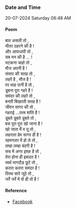 ### Date and Time

20-07-2024 Saturday 08:48 AM

#### Poem

बात असली तो , <br />
भीतर ठहरने की है ! <br />
और आपाधापी तो , <br />
सब मन की है … ! <br />
भटकना चाहो तो , <br />
मौज अपनी है ! <br />
संसार की सतह तो , <br />
लहरें है , मौज है ! <br />
पर थाह पानी है तो , <br />
डूबना पूरा गहरे है ! <br />
समंदर की लहरें तो , <br />
बनती बिखरती सतह है ! <br />
जीवन सागर की तो , <br />
गहराई …परम शांति है ! <br />
डूबते डूबते डूबते तो , <br />
बस पूरा पूरा खो जाना है ! <br />
खो जाता मैं व तू तो , <br />
लहराता प्रेम सागर ही है ! <br />
रहमनज़र में हो ले तो , <br />
लम्हा लम्हा बंदगी है ! <br />
सच में अगर इश्क़ है तो , <br />
तेरा होना ही इबादत है ! <br />
व्यर्थ भागदौड़ छूटे तो , <br />
कतरा कतरा समंदर है ! <br />
तिरथ सारे जूठे तो , <br />
जर्रे जर्रे में वो ही तो है !

#### Reference

* [Facebook](https://www.facebook.com/share/v/m1ViWJed1v7ALn5Q/?mibextid=xfxF2i)
